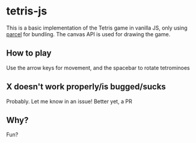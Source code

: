 # tetris-js
This is a basic implementation of the Tetris game in vanilla JS, only using [parcel](https://parceljs.org/) for bundling.
The canvas API is used for drawing the game.

## How to play
Use the arrow keys for movement, and the spacebar to rotate tetrominoes

## X doesn't work properly/is bugged/sucks
Probably. Let me know in an issue! Better yet, a PR

## Why?
Fun?